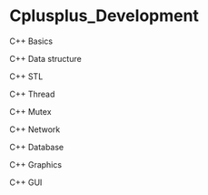 # Cplusplus_Development
C++ Basics

C++ Data structure

C++ STL

C++ Thread

C++ Mutex

C++ Network

C++ Database

C++ Graphics

C++ GUI
